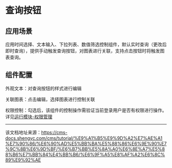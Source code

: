 # 查询按钮

## 应用场景​

应用时间选择、文本输入、下拉列表、数值筛选控制组件，默认实时查询（更改后即时查询），提供手动触发查询按钮，对图表进行关联，支持点击按钮时将触发图表查询。

## 组件配置​

外观文本：对查询按钮的样式进行编辑

关联图表：点击编辑，选择图表进行控制关联

权限控制：勾选后，该组件的控制操作需验证当前登录用户是否有权限进行操作。详见[运行模块-权限管理](/cms/tutorial/页面管理/使用运行模块/权限管理)


---

该文档地址来源：https://cms-docs.shengyc.com/cms/tutorial/%E9%A1%B5%E9%9D%A2%E7%AE%A1%E7%90%86/%E6%90%AD%E5%BB%BA%E5%88%86%E6%9E%90%E7%9C%8B%E6%9D%BF/%E6%B7%BB%E5%8A%A0%E6%8E%A7%E5%88%B6%E7%BB%84%E4%BB%B6/%E6%9F%A5%E8%AF%A2%E6%8C%89%E9%92%AE